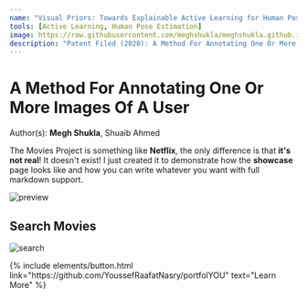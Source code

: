 ```yaml
---
name: "Visual Priors: Towards Explainable Active Learning for Human Pose Estimation"
tools: [Active Learning, Human Pose Estimation]
image: https://raw.githubusercontent.com/meghshukla/meghshukla.github.io/master/images/MB_logo.jpg
description: "Patent Filed (2020): A Method For Annotating One Or More Images Of A User, Daimler AG"
---
```


# A Method For Annotating One Or More Images Of A User
Author(s): **Megh Shukla**, Shuaib Ahmed  

The Movies Project is something like **Netflix**, the only difference is that **it's not real**! It doesn't exist! I just created it to demonstrate how the **showcase** page looks like and how you can write whatever you want with full markdown support.

![preview](https://www.sketchappsources.com/resources/source-image/we-were-soldiers-landing-page-dbruggisser.jpg)

## Search Movies

![search](https://www.sketchappsources.com/resources/source-image/microsoft-windows-10-virtual-keyboard-diogo-sousa.png)

<p class="text-center">
{% include elements/button.html link="https://github.com/YoussefRaafatNasry/portfolYOU" text="Learn More" %}
</p>